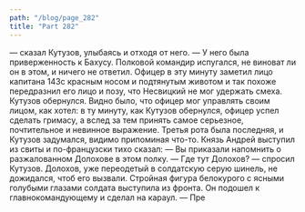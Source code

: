 ```yaml
---
path: "/blog/page_282"
title: "Part 282"
---
```


— сказал Кутузов, улыбаясь и отходя от него. — У него была приверженность к Бахусу.
Полковой командир испугался, не виноват ли он в этом, и ничего не ответил. Офицер в эту минуту заметил лицо капитана 143с красным носом и подтянутым животом и так похоже передразнил его лицо и позу, что Несвицкий не мог удержать смеха. Кутузов обернулся. Видно было, что офицер мог управлять своим лицом, как хотел: в ту минуту, как Кутузов обернулся, офицер успел сделать гримасу, а вслед за тем принять самое серьезное, почтительное и невинное выражение.
Третья рота была последняя, и Кутузов задумался, видимо припоминая что-то. Князь Андрей выступил из свиты и по-французски тихо сказал:
— Вы приказали напомнить о разжалованном Долохове в этом полку.
— Где тут Долохов? — спросил Кутузов.
Долохов, уже переодетый в солдатскую серую шинель, не дожидался, чтоб его вызвали. Стройная фигура белокурого с ясными голубыми глазами солдата выступила из фронта. Он подошел к главнокомандующему и сделал на караул.
— Пре
